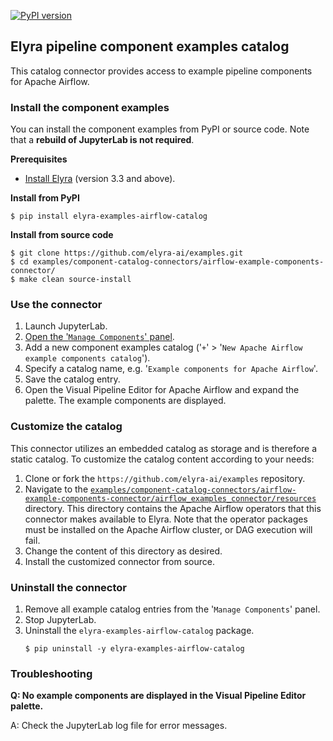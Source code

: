 [![PyPI version](https://badge.fury.io/py/elyra-examples-airflow-catalog.svg)](https://badge.fury.io/py/elyra-examples-airflow-catalog)

## Elyra pipeline component examples catalog

This catalog connector provides access to example pipeline components for Apache Airflow.

### Install the component examples

You can install the component examples from PyPI or source code. Note that a **rebuild of JupyterLab is not required**.

**Prerequisites**

- [Install Elyra](https://elyra.readthedocs.io/en/stable/getting_started/installation.html) (version 3.3 and above).

**Install from PyPI**

  ```
  $ pip install elyra-examples-airflow-catalog
  ```

**Install from source code**

   ```
   $ git clone https://github.com/elyra-ai/examples.git
   $ cd examples/component-catalog-connectors/airflow-example-components-connector/
   $ make clean source-install
   ```

### Use the connector

1. Launch JupyterLab.
1. [Open the '`Manage Components`' panel](
https://elyra.readthedocs.io/en/stable/user_guide/pipeline-components.html#managing-custom-components-using-the-jupyterlab-ui).
1. Add a new component examples catalog ('`+`' > '`New Apache Airflow example components catalog`').
1. Specify a catalog name, e.g. '`Example components for Apache Airflow`'.
1. Save the catalog entry.
1. Open the Visual Pipeline Editor for Apache Airflow and expand the palette. The example components are displayed.

### Customize the catalog

This connector utilizes an embedded catalog as storage and is therefore a static catalog. To customize the catalog content according to your needs:

1. Clone or fork the `https://github.com/elyra-ai/examples` repository.
1. Navigate to the [`examples/component-catalog-connectors/airflow-example-components-connector/airflow_examples_connector/resources`](airflow_examples_connector/resources) directory. This directory contains the Apache Airflow operators that this connector makes available to Elyra. Note that the operator packages must be installed on the Apache Airflow cluster, or DAG execution will fail.
1. Change the content of this directory as desired.
1. Install the customized connector from source.

### Uninstall the connector

1. Remove all example catalog entries from the '`Manage Components`' panel.
1. Stop JupyterLab.
1. Uninstall the `elyra-examples-airflow-catalog` package.
   ```
   $ pip uninstall -y elyra-examples-airflow-catalog
   ```

### Troubleshooting

**Q: No example components are displayed in the Visual Pipeline Editor palette.**

A: Check the JupyterLab log file for error messages.